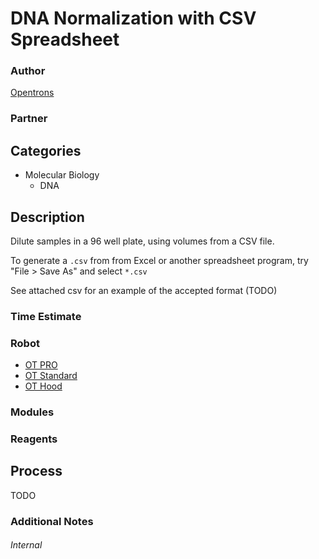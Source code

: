 # DNA Normalization with CSV Spreadsheet

### Author
[Opentrons](https://opentrons.com/)

### Partner

## Categories
* Molecular Biology
	* DNA

## Description
Dilute samples in a 96 well plate, using volumes from a CSV file.

To generate a `.csv` from from Excel or another spreadsheet program, try "File > Save As" and select `*.csv`

See attached csv for an example of the accepted format (TODO)

### Time Estimate

### Robot
* [OT PRO](https://opentrons.com/ot-one-pro)
* [OT Standard](https://opentrons.com/ot-one-standard)
* [OT Hood](https://opentrons.com/ot-one-hood)

### Modules

### Reagents

## Process
TODO

### Additional Notes

###### Internal
